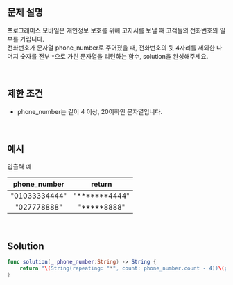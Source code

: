 ## 문제 설명

프로그래머스 모바일은 개인정보 보호를 위해 고지서를 보낼 때 고객들의 전화번호의 일부를 가립니다.  
전화번호가 문자열 phone_number로 주어졌을 때, 전화번호의 뒷 4자리를 제외한 나머지 숫자를 전부 `*`으로 가린 문자열을 리턴하는 함수, solution을 완성해주세요.

</br>

## 제한 조건

- phone_number는 길이 4 이상, 20이하인 문자열입니다.

</br>

## 예시

입출력 예

| phone_number  |                  return                   |
| :-----------: | :---------------------------------------: |
| "01033334444" | "&#42;&#42;&#42;&#42;&#42;&#42;&#42;4444" |
|  "027778888"  |      "&#42;&#42;&#42;&#42;&#42;8888"      |

</br>

## Solution

```swift
func solution(_ phone_number:String) -> String {
    return "\(String(repeating: "*", count: phone_number.count - 4))\(phone_number.suffix(4))"
}
```
